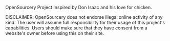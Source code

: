 OpenSourcery Project 
Inspired by Don Isaac and his love for chicken.

DISCLAIMER:
OpenSourcery does not endorse illegal online activity of any kind. The user will
assume full responsibility for their usage of this project's capabilities. Users
should make sure that they have consent from a website's owner before using this
on their site.